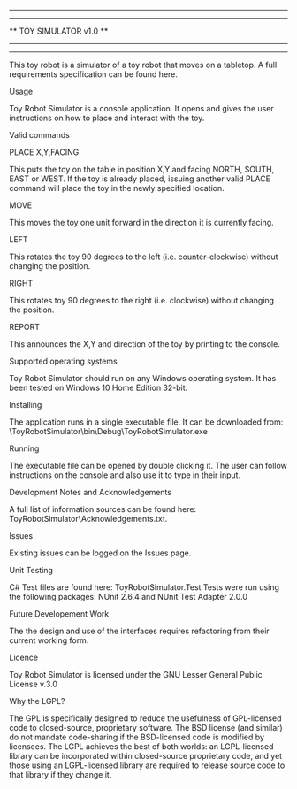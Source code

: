 **************************************

**                                  **

**        TOY SIMULATOR v1.0        **

**                                  **

**************************************


This toy robot is a simulator of a toy robot that moves on a tabletop. A full requirements specification can be found here.

Usage

Toy Robot Simulator is a console application. It opens and gives the user instructions on how to place and interact with the toy.

Valid commands

PLACE X,Y,FACING

This puts the toy on the table in position X,Y and facing NORTH, SOUTH, EAST or WEST. If the toy is already placed, issuing another valid PLACE command will place the toy in the newly specified location.

MOVE

This moves the toy one unit forward in the direction it is currently facing.

LEFT

This rotates the toy 90 degrees to the left (i.e. counter-clockwise) without changing the position.

RIGHT

This rotates toy 90 degrees to the right (i.e. clockwise) without changing the position.

REPORT

This announces the X,Y and direction of the toy by printing to the console.

Supported operating systems

Toy Robot Simulator should run on any Windows operating system. It has been tested on Windows 10 Home Edition 32-bit.

Installing

The application runs in a single executable file. It can be downloaded from: \ToyRobotSimulator\bin\Debug\ToyRobotSimulator.exe

Running

The executable file can be opened by double clicking it. The user can follow instructions on the console and also use it to type in their input.

Development Notes and Acknowledgements

A full list of information sources can be found here: ToyRobotSimulator\Acknowledgements.txt.

Issues

Existing issues can be logged on the Issues page.

Unit Testing

C# Test files are found here: ToyRobotSimulator.Test
Tests were run using the following packages: NUnit 2.6.4 and NUnit Test Adapter 2.0.0

Future Developement Work

The the design and use of the interfaces requires refactoring from their current working form.

Licence

Toy Robot Simulator is licensed under the GNU Lesser General Public License v.3.0

Why the LGPL?

The GPL is specifically designed to reduce the usefulness of GPL-licensed code to closed-source, proprietary software. The BSD license (and similar) do not mandate code-sharing if the BSD-licensed code is modified by licensees. The LGPL achieves the best of both worlds: an LGPL-licensed library can be incorporated within closed-source proprietary code, and yet those using an LGPL-licensed library are required to release source code to that library if they change it.
